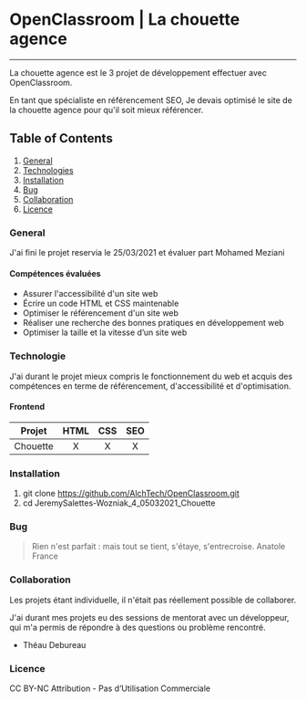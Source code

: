 # OpenClassroom | La chouette agence

---

La chouette agence est le 3 projet de développement effectuer avec OpenClassroom.

En tant que spécialiste en référencement SEO, Je devais optimisé le site de la chouette agence pour qu'il soit mieux référencer.

## Table of Contents

1. [General](#general)
2. [Technologies](#technologies)
3. [Installation](#installation)
4. [Bug](#bug)
5. [Collaboration](#collaboration)
6. [Licence](#licence)

<a name="general"></a>

### General

J'ai fini le projet reservia le 25/03/2021 et évaluer part Mohamed Meziani

#### Compétences évaluées

- Assurer l'accessibilité d'un site web
- Écrire un code HTML et CSS maintenable
- Optimiser le référencement d'un site web
- Réaliser une recherche des bonnes pratiques en développement web
- Optimiser la taille et la vitesse d’un site web

<a name="technologies"></a>

### Technologie

J'ai durant le projet mieux compris le fonctionnement du web et acquis des compétences en terme de référencement, d'accessibilité et d'optimisation.

#### Frontend

|  Projet  | HTML | CSS | SEO |
| :------: | :--: | :-: | :-: |
| Chouette |  X   |  X  |  X  |

<a name="installation"></a>

### Installation

1. git clone <https://github.com/AlchTech/OpenClassroom.git>
2. cd JeremySalettes-Wozniak_4_05032021_Chouette

<a name="bug"></a>

### Bug

> Rien n'est parfait : mais tout se tient, s'étaye, s'entrecroise.
> Anatole France

<a name="collaboration"></a>

### Collaboration

Les projets étant individuelle, il n'était pas réellement possible de collaborer.

J'ai durant mes projets eu des sessions de mentorat avec un développeur, qui m'a permis de répondre à des questions ou problème rencontré.

- Théau Debureau

<a name="#licence"></a>

### Licence

CC BY-NC
Attribution - Pas d’Utilisation Commerciale
